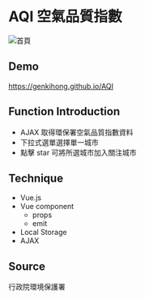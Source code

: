 # AQI 空氣品質指數
![首頁](https://upload.cc/i1/2019/03/28/bseAvu.jpg "首頁畫面")

## Demo
https://genkihong.github.io/AQI

## Function Introduction
* AJAX 取得環保署空氣品質指數資料
* 下拉式選單選擇單一城市
* 點擊 star 可將所選城市加入關注城市

## Technique
* Vue.js 
* Vue component 
  * props 
  * emit 
* Local Storage
* AJAX

## Source
行政院環境保護署
